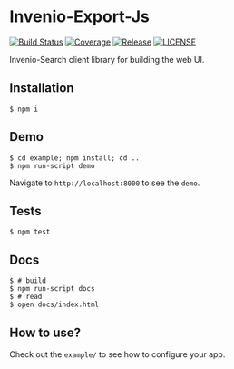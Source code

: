 Invenio-Export-Js
=================

[![Build Status](https://img.shields.io/travis/inveniosoftware/invenio-export-js.svg)](https://travis-ci.org/inveniosoftware/invenio-export-js)
[![Coverage](https://img.shields.io/coveralls/inveniosoftware/invenio-export-js.svg)](https://coveralls.io/r/inveniosoftware/invenio-export-js)
[![Release](https://img.shields.io/github/tag/inveniosoftware/invenio-export-js.svg)](https://github.com/inveniosoftware/invenio-export-js/releases)
[![LICENSE](https://img.shields.io/github/license/inveniosoftware/invenio-export-js.svg)](https://github.com/inveniosoftware/invenio-export-js/blob/master/LICENSE)

Invenio-Search client library for building the web UI.

Installation
------------

    $ npm i

Demo
----

    $ cd example; npm install; cd ..
    $ npm run-script demo

Navigate to `http://localhost:8000` to see the `demo`.

Tests
-----

    $ npm test

Docs
----

    $ # build
    $ npm run-script docs
    $ # read
    $ open docs/index.html

How to use?
-----------

Check out the `example/` to see how to configure your app.
